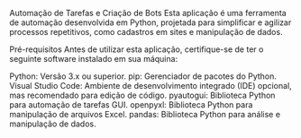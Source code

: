Automação de Tarefas e Criação de Bots
Esta aplicação é uma ferramenta de automação desenvolvida em Python, projetada para simplificar e agilizar processos repetitivos, como cadastros em sites e manipulação de dados.

Pré-requisitos
Antes de utilizar esta aplicação, certifique-se de ter o seguinte software instalado em sua máquina:

Python: Versão 3.x ou superior.
pip: Gerenciador de pacotes do Python.
Visual Studio Code: Ambiente de desenvolvimento integrado (IDE) opcional, mas recomendado para edição de código.
pyautogui: Biblioteca Python para automação de tarefas GUI.
openpyxl: Biblioteca Python para manipulação de arquivos Excel.
pandas: Biblioteca Python para análise e manipulação de dados.
